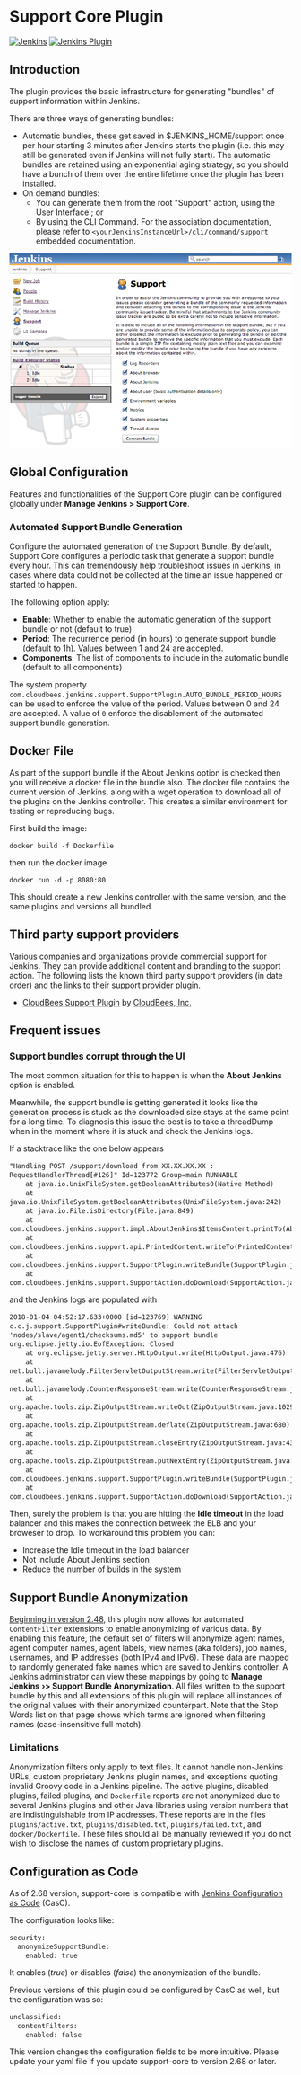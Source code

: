 # Support Core Plugin

[![Jenkins](https://ci.jenkins.io/job/Plugins/job/support-core-plugin/job/master/badge/icon)](https://ci.jenkins.io/job/Plugins/job/support-core-plugin/job/master/)
[![Jenkins Plugin](https://img.shields.io/jenkins/plugin/v/support-core.svg)](https://plugins.jenkins.io/support-core)

## Introduction

The plugin provides the basic infrastructure for generating "bundles" of
support information within Jenkins.

There are three ways of generating bundles:

-   Automatic bundles, these get saved in $JENKINS\_HOME/support once
    per hour starting 3 minutes after Jenkins starts the plugin (i.e.
    this may still be generated even if Jenkins will not fully start).
    The automatic bundles are retained using an exponential aging
    strategy, so you should have a bunch of them over the entire
    lifetime once the plugin has been installed.
-   On demand bundles:
    -   You can generate them from the root "Support" action, using the
        User Interface ; or
    -   By using the CLI Command. For the association documentation,
        please refer to `<yourJenkinsInstanceUrl>/cli/command/support`
        embedded documentation.

![](docs/images/support_page.png)

## Global Configuration

Features and functionalities of the Support Core plugin can be configured globally 
under **Manage Jenkins > Support Core**. 

### Automated Support Bundle Generation

Configure the automated generation of the Support Bundle. By default, Support Core 
configures a periodic task that generate a support bundle every hour. This can tremendously
help troubleshoot issues in Jenkins, in cases where data could not be collected at the time
an issue happened or started to happen.

The following option apply:

* **Enable**: Whether to enable the automatic generation of the support bundle or not
(default to true)
* **Period**: The recurrence period (in hours) to generate support bundle 
(default to 1h). Values between 1 and 24 are accepted.
* **Components**: The list of components to include in the automatic bundle 
(default to all components)

The system property `com.cloudbees.jenkins.support.SupportPlugin.AUTO_BUNDLE_PERIOD_HOURS` can
be used to enforce the value of the period. Values between 0 and 24 are accepted. A value of `0`
enforce the disablement of the automated support bundle generation. 

## Docker File

As part of the support bundle if the About Jenkins option is checked
then you will receive a docker file in the bundle also. The docker file
contains the current version of Jenkins, along with a wget operation to
download all of the plugins on the Jenkins controller. This creates a
similar environment for testing or reproducing bugs.

First build the image:

    docker build -f Dockerfile

then run the docker image

    docker run -d -p 8080:80

This should create a new Jenkins controller with the same version, and the
same plugins and versions all bundled.

## Third party support providers

Various companies and organizations provide commercial support for
Jenkins. They can provide additional content and branding to the support
action. The following lists the known third party support providers (in
date order) and the links to their support provider plugin.

-   [CloudBees Support
    Plugin](https://release-notes.cloudbees.com/product/CloudBees+Support+Plugin) by
    [CloudBees, Inc.](https://www.cloudbees.com)

## Frequent issues

### Support bundles corrupt through the UI

The most common situation for this to happen is when the **About
Jenkins** option is enabled.

Meanwhile, the support bundle is getting generated it looks like the
generation process is stuck as the downloaded size stays at the same
point for a long time. To diagnosis this issue the best is to take a
threadDump when in the moment where it is stuck and check the Jenkins
logs.

If a stacktrace like the one below appears

```
"Handling POST /support/download from XX.XX.XX.XX : RequestHandlerThread[#126]" Id=123772 Group=main RUNNABLE
    at java.io.UnixFileSystem.getBooleanAttributes0(Native Method)
    at java.io.UnixFileSystem.getBooleanAttributes(UnixFileSystem.java:242)
    at java.io.File.isDirectory(File.java:849)
    at com.cloudbees.jenkins.support.impl.AboutJenkins$ItemsContent.printTo(AboutJenkins.java:641)
    at com.cloudbees.jenkins.support.api.PrintedContent.writeTo(PrintedContent.java:47)
    at com.cloudbees.jenkins.support.SupportPlugin.writeBundle(SupportPlugin.java:359)
    at com.cloudbees.jenkins.support.SupportAction.doDownload(SupportAction.java:154)
```

and the Jenkins logs are populated with 

```
2018-01-04 04:52:17.633+0000 [id=123769] WARNING c.c.j.support.SupportPlugin#writeBundle: Could not attach 'nodes/slave/agent1/checksums.md5' to support bundle
org.eclipse.jetty.io.EofException: Closed
    at org.eclipse.jetty.server.HttpOutput.write(HttpOutput.java:476)
    at net.bull.javamelody.FilterServletOutputStream.write(FilterServletOutputStream.java:88)
    at net.bull.javamelody.CounterResponseStream.write(CounterResponseStream.java:82)
    at org.apache.tools.zip.ZipOutputStream.writeOut(ZipOutputStream.java:1029)
    at org.apache.tools.zip.ZipOutputStream.deflate(ZipOutputStream.java:680)
    at org.apache.tools.zip.ZipOutputStream.closeEntry(ZipOutputStream.java:432)
    at org.apache.tools.zip.ZipOutputStream.putNextEntry(ZipOutputStream.java:489)
    at com.cloudbees.jenkins.support.SupportPlugin.writeBundle(SupportPlugin.java:358)
    at com.cloudbees.jenkins.support.SupportAction.doDownload(SupportAction.java:154)
```

Then, surely the problem is that you are hitting the **Idle timeout** in
the load balancer and this makes the connection betweek the ELB and your
broweser to drop. To workaround this problem you can:

-   Increase the Idle timeout in the load balancer
-   Not include About Jenkins section
-   Reduce the number of builds in the system

## Support Bundle Anonymization

[Beginning in version
2.48](https://issues.jenkins-ci.org/browse/JENKINS-21670),
this plugin now allows for automated `ContentFilter` extensions to
enable anonymizing of various data. By enabling this feature, the
default set of filters will anonymize agent names, agent computer names,
agent labels, view names (aka folders), job names, usernames, and IP
addresses (both IPv4 and IPv6). These data are mapped to randomly
generated fake names which are saved to Jenkins controller. A Jenkins
administrator can view these mappings by going to **Manage Jenkins** **›>
Support Bundle Anonymization**. All files written to the support bundle
by this and all extensions of this plugin will replace all instances of
the original values with their anonymized counterpart. Note that the
Stop Words list on that page shows which terms are ignored when
filtering names (case-insensitive full match).

### Limitations

Anonymization filters only apply to text files. It cannot handle
non-Jenkins URLs, custom proprietary Jenkins plugin names, and
exceptions quoting invalid Groovy code in a Jenkins pipeline. The active
plugins, disabled plugins, failed plugins, and `Dockerfile` reports are
not anonymized due to several Jenkins plugins and other Java libraries
using version numbers that are indistinguishable from IP addresses.
These reports are in the
files `plugins/active.txt`, `plugins/disabled.txt`, `plugins/failed.txt`,
and `docker/Dockerfile`. These files should all be manually reviewed if
you do not wish to disclose the names of custom proprietary plugins.

## <a name="casc"></a>Configuration as Code

As of 2.68 version, support-core is compatible with [Jenkins Configuration as Code](https://github.com/jenkinsci/configuration-as-code-plugin) (CasC).

The configuration looks like:

```
security:
  anonymizeSupportBundle:
    enabled: true
```
It enables (_true_) or disables (_false_) the anonymization of the bundle.

Previous versions of this plugin could be configured by CasC as well, but the configuration was so:

```
unclassified:
  contentFilters:
    enabled: false
```
This version changes the configuration fields to be more intuitive. Please update your yaml file if
you update support-core to version 2.68 or later.

